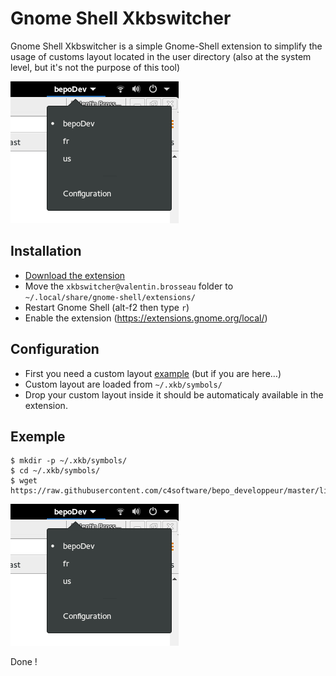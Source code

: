# Gnome Shell Xkbswitcher

Gnome Shell Xkbswitcher is a simple Gnome-Shell extension to simplify the usage of customs layout located in the user directory (also at the system level, but it's not the purpose of this tool)

![Extension](screen.png)


## Installation

- [Download the extension](https://github.com/c4software/gnome-shell-xkbswitcher/archive/master.zip)
- Move the `xkbswitcher@valentin.brosseau` folder to `~/.local/share/gnome-shell/extensions/`
- Restart Gnome Shell (alt-f2 then type `r`)
- Enable the extension (https://extensions.gnome.org/local/)

## Configuration

- First you need a custom layout [example](https://github.com/c4software/bepo_developpeur/tree/master/linux) (but if you are here…)
- Custom layout are loaded from `~/.xkb/symbols/`
- Drop your custom layout inside it should be automaticaly available in the extension.

## Exemple 

```
$ mkdir -p ~/.xkb/symbols/
$ cd ~/.xkb/symbols/
$ wget https://raw.githubusercontent.com/c4software/bepo_developpeur/master/linux/bepoDev
```

![Extension](screen.png)

Done !

